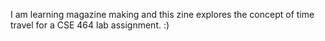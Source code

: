 I am learning magazine making and this zine explores the concept of time travel for a CSE 464 lab assignment. :)

